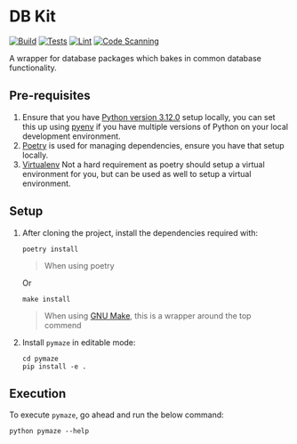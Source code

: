 # DB Kit

[![Build](https://github.com/SanctumLabs/dbkit/actions/workflows/build.yml/badge.svg)](https://github.com/SanctumLabs/dbkit/actions/workflows/build.yml)
[![Tests](https://github.com/SanctumLabs/dbkit/actions/workflows/tests.yaml/badge.svg)](https://github.com/SanctumLabs/dbkit/actions/workflows/tests.yaml)
[![Lint](https://github.com/SanctumLabs/dbkit/actions/workflows/lint.yml/badge.svg)](https://github.com/SanctumLabs/dbkit/actions/workflows/lint.yml)
[![Code Scanning](https://github.com/SanctumLabs/dbkit/actions/workflows/codeql.yaml/badge.svg)](https://github.com/SanctumLabs/dbkit/actions/workflows/codeql.yaml)

A wrapper for database packages which bakes in common database functionality.

## Pre-requisites

1. Ensure that you have [Python version 3.12.0](https://www.python.org/) setup locally, you can set this up
   using [pyenv](https://github.com/pyenv/pyenv) if you have multiple versions of Python on your local development
   environment.
2. [Poetry](https://python-poetry.org/) is used for managing dependencies, ensure you have that setup locally.
3. [Virtualenv](https://virtualenv.pypa.io/) Not a hard requirement as poetry should setup a virtual environment for
   you, but can be used as well to setup a virtual environment.

## Setup

1. After cloning the project, install the dependencies required with:

   ```shell
   poetry install
   ```
   > When using poetry

   Or
   ```shell
   make install
   ```
   > When using [GNU Make](https://www.gnu.org/s/make/manual/make.html), this is a wrapper around the top commend

3. Install `pymaze` in editable mode:
   ```shell
   cd pymaze
   pip install -e .
   ```

## Execution

To execute `pymaze`, go ahead and run the below command:

```shell
python pymaze --help
```
